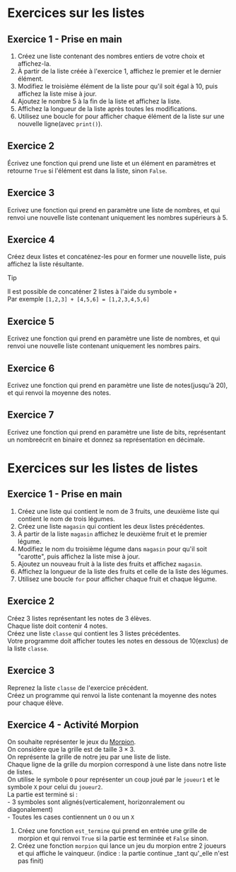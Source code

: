# Exercices sur les listes  

## Exercice 1 - Prise en main  
1. Créez une liste contenant des nombres entiers de votre choix et affichez-la.
2. À partir de la liste créée à l'exercice 1, affichez le premier et le dernier élément.
3. Modifiez le troisième élément de la liste pour qu'il soit égal à 10, puis affichez la liste mise à jour.
4. Ajoutez le nombre 5 à la fin de la liste et affichez la liste.
5. Affichez la longueur de la liste après toutes les modifications.
6. Utilisez une boucle for pour afficher chaque élément de la liste sur une nouvelle ligne(avec `print()`).




## Exercice 2  
Écrivez une fonction qui prend une liste et un élément en paramètres et retourne `True` si l'élément est dans la liste, sinon `False`.  


## Exercice 3  
Ecrivez une fonction qui prend en paramètre une liste de nombres, et qui renvoi une nouvelle liste contenant uniquement les nombres supérieurs à 5.  

## Exercice 4  
Créez deux listes et concaténez-les pour en former une nouvelle liste, puis affichez la liste résultante.

> [!TIP] 
> Il est possible de concaténer 2 listes à  l'aide du symbole `+`  
> Par exemple `[1,2,3] + [4,5,6] = [1,2,3,4,5,6]`  



## Exercice 5  
Ecrivez une fonction qui prend en paramètre une liste de nombres, et qui renvoi une nouvelle liste contenant uniquement les nombres pairs.

## Exercice 6  
Ecrivez une fonction qui prend en paramètre une liste de notes(jusqu'à 20), et qui renvoi la moyenne des notes.

## Exercice 7 
Ecrivez une fonction qui prend en paramètre une liste de bits, représentant un nombreécrit en binaire et donnez sa représentation en décimale.  

# Exercices sur les listes de listes  

## Exercice 1  - Prise en main 

1. Créez une liste qui contient le nom de 3 fruits, une deuxième liste qui contient le nom de trois légumes.  
2. Créez une liste `magasin` qui contient les deux listes précédentes.  
3. À partir de la liste `magasin` affichez le deuxième fruit et le premier légume.  
4. Modifiez le nom du troisième légume dans `magasin` pour qu'il soit "carotte", puis affichez la liste mise à jour.  
5. Ajoutez un nouveau fruit à la liste des fruits et affichez `magasin`.  
6. Affichez la longueur de la liste des fruits et celle de la liste des légumes.  
7. Utilisez une boucle `for` pour afficher chaque fruit et chaque légume.

## Exercice 2

Créez 3 listes représentant les notes de 3 élèves.    
Chaque liste doit contenir 4 notes.  
Créez une liste `classe` qui contient les 3 listes précédentes.  
Votre programme doit afficher toutes les notes en dessous de 10(exclus) de la liste `classe`.  

## Exercice 3    

Reprenez la liste `classe` de l'exercice précédent.    
Créez un programme qui renvoi la liste contenant la moyenne des notes pour chaque élève.  


## Exercice 4 - Activité Morpion  

On souhaite représenter le jeux du [Morpion](https://fr.wikipedia.org/wiki/Morpion_(jeu)).    
On considère que la grille est de taille $3 \times 3$.   
On représente la grille de notre jeu par une liste de liste.   
Chaque ligne de la grille du morpion correspond à une liste dans notre liste de listes.     
On utilise le symbole `O` pour représenter un coup joué par le `joueur1` et le symbole `X` pour celui du `joueur2`.     
La partie est terminé si :    
    - 3 symboles sont alignés(verticalement, horizonralement ou diagonalement)    
    - Toutes les cases contiennent un `O` ou un `X`      

1. Créez une fonction `est_termine` qui prend en entrée une grille de morpion et qui renvoi `True` si la partie est terminée et `False` sinon.    
2. Créez une fonction `morpion` qui lance un jeu du morpion entre 2 joueurs et qui affiche le vainqueur. (indice : la partie continue _tant qu'_elle n'est pas finit)  
